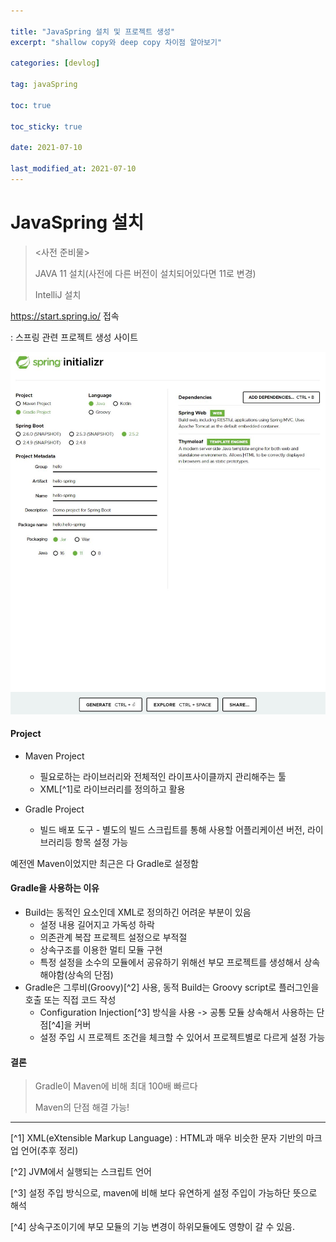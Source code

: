 ```yaml
---

title: "JavaSpring 설치 및 프로젝트 생성"
excerpt: "shallow copy와 deep copy 차이점 알아보기"

categories: [devlog]

tag: javaSpring

toc: true

toc_sticky: true

date: 2021-07-10

last_modified_at: 2021-07-10
---
```




# JavaSpring 설치

> <사전 준비물>
>
> JAVA 11 설치(사전에 다른 버전이 설치되어있다면 11로 변경)
>
> IntelliJ 설치





https://start.spring.io/ 접속

: 스프링 관련 프로젝트 생성 사이트



![1`](md-images/자바스프링설치1.jpg)



#### Project

* Maven Project
  * 필요로하는 라이브러리와 전체적인 라이프사이클까지 관리해주는 툴
  * XML[^1]로 라이브러리를 정의하고 활용

* Gradle Project
  * 빌드 배포 도구 - 별도의 빌드 스크립트를 통해 사용할 어플리케이션 버전, 라이브러리등 항목 설정 가능



예전엔 Maven이었지만 최근은 다 Gradle로 설정함



#### Gradle을 사용하는 이유

* Build는 동적인 요소인데 XML로 정의하긴 어려운 부분이 있음
  * 설정 내용 길어지고 가독성 하락
  * 의존관계 복잡 프로젝트 설정으로 부적절
  * 상속구조를 이용한 멀티 모듈 구현
  * 특정 설정을 소수의 모듈에서 공유하기 위해선 부모 프로젝트를 생성해서 상속해야함(상속의 단점)
* Gradle은 그루비(Groovy)[^2] 사용, 동적 Build는 Groovy script로 플러그인을 호출 또는 직접 코드 작성
  * Configuration Injection[^3] 방식을 사용 -> 공통 모듈 상속해서 사용하는 단점[^4]을 커버
  * 설정 주입 시 프로젝트 조건을 체크할 수 있어서 프로젝트별로 다르게 설정 가능



#### 결론

> Gradle이 Maven에 비해 최대 100배 빠르다
>
> Maven의 단점 해결 가능!





---

 [^1] XML(eXtensible Markup Language) : HTML과 매우 비슷한 문자 기반의 마크업 언어(추후 정리)

 [^2] JVM에서 실행되는 스크립트 언어

 [^3] 설정 주입 방식으로, maven에 비해 보다 유연하게 설정 주입이 가능하단 뜻으로 해석

 [^4] 상속구조이기에 부모 모듈의 기능 변경이 하위모듈에도 영향이 갈 수 있음.

